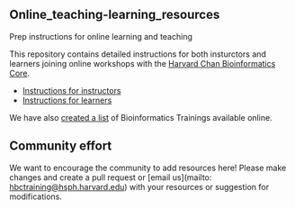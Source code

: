 ## Online_teaching-learning_resources
Prep instructions for online learning and teaching

This repository contains detailed instructions for both insturctors and learners joining online workshops with the [Harvard Chan Bioinformatics Core](https://bioinformatics.sph.harvard.edu). 

* [Instructions for instructors]()
* [Instructions for learners]()

We have also [created a list]() of Bioinformatics Trainings available online.

## Community effort

We want to encourage the community to add resources here! Please make changes and create a pull request or [email us](mailto: hbctraining@hsph.harvard.edu) with your resources or suggestion for modifications.

